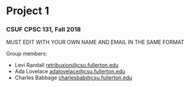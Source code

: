 # Project 1
### CSUF CPSC 131, Fall 2018

MUST EDIT WITH YOUR OWN NAME AND EMAIL IN THE SAME FORMAT

Group members:
- Levi Randall retribuxion@csu.fullerton.edu
- Ada Lovelace adalovelace@csu.fullerton.edu
- Charles Babbage charlesbab@csu.fullerton.edu
